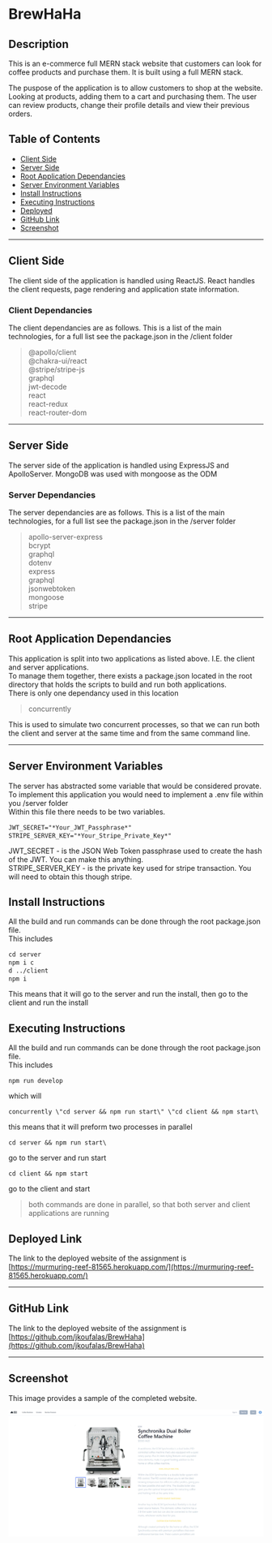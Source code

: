 # BrewHaHa

## Description

This is an e-commerce full MERN stack website that customers can look for coffee products and purchase them.
It is built using a full MERN stack.

The puspose of the application is to allow customers to shop at the website. Looking at products, adding them to a cart and purchasing them.
The user can review products, change their profile details and view their previous orders.

## Table of Contents

- [Client Side](#client-side)
- [Server Side](#server-side)
- [Root Application Dependancies](#root-application-dependancies)
- [Server Environment Variables](#server-environment-variables)
- [Install Instructions](#install-instructions)
- [Executing Instructions](#executing-instructions)
- [Deployed](#deployed-link)
- [GitHub Link](#github-link)
- [Screenshot](#Screenshot)

---

## Client Side

The client side of the application is handled using ReactJS. React handles the client requests, page rendering and application state information.

### Client Dependancies

The client dependancies are as follows. This is a list of the main technologies, for a full list see the package.json in the /client folder

> @apollo/client  
> @chakra-ui/react  
> @stripe/stripe-js  
> graphql  
> jwt-decode  
> react  
> react-redux  
> react-router-dom

---

## Server Side

The server side of the application is handled using ExpressJS and ApolloServer. MongoDB was used with mongoose as the ODM

### Server Dependancies

The server dependancies are as follows. This is a list of the main technologies, for a full list see the package.json in the /server folder

> apollo-server-express  
> bcrypt  
> graphql  
> dotenv  
> express  
> graphql  
> jsonwebtoken  
> mongoose  
> stripe

---

## Root Application Dependancies

This application is split into two applications as listed above. I.E. the client and server applications.  
To manage them together, there exists a package.json located in the root directory that holds the scripts to build and run both applications.  
There is only one dependancy used in this location

> concurrently

This is used to simulate two concurrent processes, so that we can run both the client and server at the same time and from the same command line.

---

## Server Environment Variables

The server has abstracted some variable that would be considered provate. To implement this application you would need to implement a .env file within you /server folder  
Within this file there needs to be two variables.

```
JWT_SECRET="*Your_JWT_Passphrase*"
STRIPE_SERVER_KEY="*Your_Stripe_Private_Key*"
```

JWT_SECRET - is the JSON Web Token passphrase used to create the hash of the JWT. You can make this anything.  
STRIPE_SERVER_KEY - is the private key used for stripe transaction. You will need to obtain this though stripe.

## Install Instructions

All the build and run commands can be done through the root package.json file.  
This includes

```
cd server
npm i c
d ../client
npm i
```

This means that it will go to the server and run the install, then go to the client and run the install

## Executing Instructions

All the build and run commands can be done through the root package.json file.  
This includes

```
npm run develop
```

which will

```
concurrently \"cd server && npm run start\" \"cd client && npm start\
```

this means that it will preform two processes in parallel

```
cd server && npm run start\
```

go to the server and run start

```
cd client && npm start
```

go to the client and start

> both commands are done in parallel, so that both server and client applications are running

## Deployed Link

The link to the deployed website of the assignment is <br>
[https://murmuring-reef-81565.herokuapp.com/](https://murmuring-reef-81565.herokuapp.com/)

---

## GitHub Link

The link to the deployed website of the assignment is <br>
[https://github.com/jkoufalas/BrewHaha](https://github.com/jkoufalas/BrewHaha)

---

## Screenshot

This image provides a sample of the completed website.

![This is a photo of a single product details page](./assets/BrewHaHa.png)

